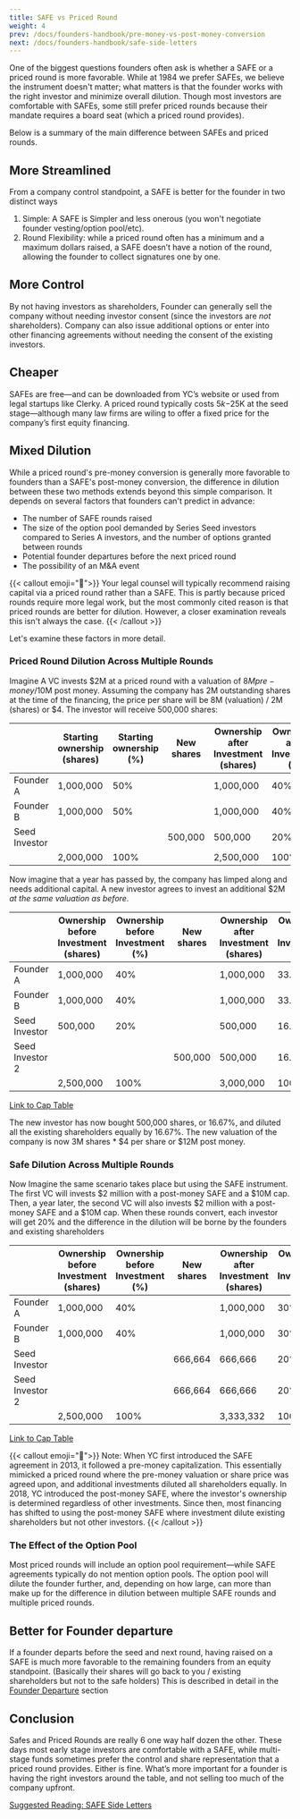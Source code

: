 ```yaml
---
title: SAFE vs Priced Round
weight: 4
prev: /docs/founders-handbook/pre-money-vs-post-money-conversion
next: /docs/founders-handbook/safe-side-letters
---
```


One of the biggest questions founders often ask is whether a SAFE or a priced round is more favorable. While at 1984 we prefer SAFEs, we believe the instrument doesn't matter; what matters is that the founder works with the right investor and minimize overall dilution. Though most investors are comfortable with SAFEs, some still prefer priced rounds because their mandate requires a board seat (which a priced round provides).

Below is a summary of the main difference between SAFEs and priced rounds. 

## More Streamlined

From a company control standpoint, a SAFE is better for the founder in two distinct ways 

1. Simple: A SAFE is Simpler and less onerous (you won't negotiate  founder vesting/option pool/etc). 
2. Round Flexibility: while a priced round often has a minimum and a maximum dollars raised, a SAFE doesn’t have a notion of the round, allowing the founder to collect signatures one by one. 

## More Control

By not having investors as shareholders, Founder can generally sell the company without needing investor consent (since the investors are *not* shareholders). Company can also issue additional options or enter into other financing agreements without needing the consent of the existing investors. 

## Cheaper

SAFEs are free—and can be downloaded from YC’s website or used from legal startups like Clerky.  A priced round typically costs $5k-$25K at the seed stage—although many law firms are wiling to offer a fixed price for the company’s first equity financing.

## Mixed Dilution

While a priced round's pre-money conversion is generally more favorable to founders than a SAFE's post-money conversion, the difference in dilution between these two methods extends beyond this simple comparison. It depends on several factors that founders can't predict in advance:

- The number of SAFE rounds raised
- The size of the option pool demanded by Series Seed investors compared to Series A investors, and the number of options granted between rounds
- Potential founder departures before the next priced round
- The possibility of an M&A event

{{< callout emoji="📢">}}
Your legal counsel will typically recommend raising capital via a priced round rather than a SAFE. This is partly because priced rounds require more legal work, but the most commonly cited reason is that priced rounds are better for dilution. However, a closer examination reveals this isn't always the case.
{{< /callout >}}

Let's examine these factors in more detail.

### Priced Round Dilution Across Multiple Rounds

Imagine A VC invests $2M at a priced round with a valuation of $8M pre-money/$10M post money.  Assuming the company has 2M outstanding shares at the time of the financing, the price per share will be 8M (valuation) / 2M (shares) or $4.  The investor will receive 500,000 shares:

|  | Starting ownership (shares) | Starting ownership (%) | New shares | Ownership after Investment (shares) | Ownership after Investment (%) |
| --- | --- | --- | --- | --- | --- |
| Founder A | 1,000,000 | 50%  |  | 1,000,000 | 40%  |
| Founder B | 1,000,000 | 50% |  | 1,000,000 | 40%  |
| Seed Investor |  |  | 500,000 | 500,000 | 20%  |
|  | 2,000,000 | 100% |  | 2,500,000 | 100% |

Now imagine that a year has passed by, the company has limped along and needs additional capital. A new investor agrees to invest an additional $2M *at the same valuation as before.*  

|  | Ownership before  Investment (shares) | Ownership before Investment (%) | New shares | Ownership after Investment (shares) | Ownership after Investment (%) |
| --- | --- | --- | --- | --- | --- |
| Founder A | 1,000,000 | 40%  |  | 1,000,000 | 33.33%  |
| Founder B | 1,000,000 | 40%  |  | 1,000,000 | 33.33%  |
| Seed Investor | 500,000 | 20%  |  | 500,000 | 16.67%  |
| Seed Investor 2 |  |  | 500,000 | 500,000 | 16.67% |
|  | 2,500,000 | 100% |  | 3,000,000 | 100% |

[Link to Cap Table](/docs/cap-table-worksheet#AAN4IgTg9g7gIghgFziAXAbVASwCapABhABoQEBPABwFM8BjCAWwYgDtiQW4GaUQAxCAFcW2KmAAEAQXYBnABZwwVGagCM.DZpLQWY.ZgoAFWglQAOAOwA6AKyb1ATgDMFu6pclsmADaCEVbGNTFAA2GysQgCY7MKiYmxCnEjhvb2gYKm8qf1QEMEEqAF8iLFxeVXZyajpGZjYSTm48AWFRCQAhWQUlFRR1TQ1tKF0wfSMTVAAWEIiQuZCHCyXlhzNPHz8AoNQncIHd_Ztk1PTM7J48guLSvDNKyh4QGTFMZXZGx4BlKgDxAEkWAA3ZQICASCokTBAkHcFjBSIDQZPbpvFA2JwYpyqIYjMbbPoOKwOYnOSKTElOaLHNKwM45FCXIolEA4PCTe7VXjPMCvFQNLhfH7Yf7QmSgiSRdhQ4Fi2HwxH4EjyRSomyTfDohw4vRyAz41QzeaJGxmTH4KkgFI0jJZemMwoAXRIFCUAFlWFQyOYFSQkGAAObZADyFAQmFYMkMEAg3lQipAwkEz2wIbDEbjJAUMgAclQoAAlIQiXL5IpAA)

The new investor has now bought 500,000 shares, or 16.67%, and diluted all the existing shareholders equally by 16.67%.  The new valuation of the company is now 3M shares * $4 per share or $12M post money.  

### Safe Dilution Across Multiple Rounds

Now Imagine the same scenario takes place but using the SAFE instrument. The first VC will invests $2 million with a post-money SAFE and a $10M cap. Then, a year later, the second VC will also invests $2 million with a post-money SAFE and a $10M cap.  When these rounds convert, each investor will get 20% and the difference in the dilution will be borne by the founders and existing shareholders

|  | Ownership before  Investment (shares) | Ownership before Investment (%) | New shares | Ownership after Investment (shares) | Ownership after Investment (%) |
| --- | --- | --- | --- | --- | --- |
| Founder A | 1,000,000 | 40%  |  | 1,000,000 | 30% |
| Founder B | 1,000,000 | 40%  |  | 1,000,000 | 30% |
| Seed Investor |  |  | 666,664 | 666,666 | 20% |
| Seed Investor 2 |  |  | 666,664 | 666,666 | 20% |
|  | 2,500,000 | 100% |  | 3,333,332 | 100% |

[Link to Cap Table](/docs/cap-table-worksheet/#AAN4IgTg9g7gIghgFziAXAbVASwCapABhABoQEBPABwFM8BjCAWwYgDtiQW4GaUQAxCAFcW2KmAAEAQXYBnABZwwVGagCM.DZpLQWY.ZgqoMIeYuVrNWkNTC0qLBKgCs.AL5FQppSpTrL.Ehs7B2c3DxMFbwt_QLFgxxQAZkSAOmT0jMzXAF0SOAAbfOgYKnyqBB4EMEEqdyxcXlV2cmo6RmY2Ek5uPAFhUQkAIVlI819_AJAdPTkDAAVaBIAWADYUlY2NgE4Adj39rYAOEmxMfMEK7AWExKcUy1uHpzzC4tLyyura8Jw8HebKDwTHAAGY0LpcIEAZVBVHEAEkWAA3ZQICASJokTDI1HcEIoABMExItDghnGxJApxk9GECUm0zA.nJxiC9gSRJIXjGYVAbPxqjWmw2qlFovwOyWqi5ox8W3lCpyLyKsHeFVQVRqJ0wMjgACMytg.JhStgfGhciB6DimZhWAAVQF4CgQGSOOogX68Q4A1q8GRiE0qCE9XhQqhUbAInFu9HiTGemMIPEJaVTKC6JmzFmeWWoSb8.lKkAFFUlMrqlAggoBj1ekBbX1A3Vg9jdaGw6Mo2MY9jY7vJ9moIkxK1k6Kj6m0_EMjMzAxGPlxIeEybcny86zLgVC4Vi8WStPr1AKxWW0tvCufLVUnX6w3G03my3WlG2h1O3gut0gYsUJQALKsFQZATqOSBgAA5uUADyFAIHaLAyHMEAQPk.YkMIggBtgcEIawG4kAoMgAHJUFAABKQgiBqXyuEAA)

{{< callout emoji="📢">}}
Note: When YC first introduced the SAFE agreement in 2013, it followed a pre-money capitalization. This essentially mimicked a priced round where the pre-money valuation or share price was agreed upon, and additional investments diluted all shareholders equally. In 2018, YC introduced the post-money SAFE, where the investor's ownership is determined regardless of other investments. Since then, most financing has shifted to using the post-money SAFE where investment dilute existing shareholders but not other investors.
{{< /callout >}}

### The Effect of the Option Pool

Most priced rounds will include an option pool requirement—while SAFE agreements typically do not mention option pools.  The option pool will dilute the founder further, and, depending on how large, can more than make up for the difference in dilution between multiple SAFE rounds  and multiple priced rounds. 

## Better for Founder departure

If a founder departs before the seed and next round, having raised on a SAFE is much more favorable to the remaining founders from an equity standpoint. (Basically their shares will go back to you / existing shareholders but not to the safe holders) This is described in detail in the [Founder Departure](../founder-departure/) section

## Conclusion

Safes and Priced Rounds are really 6 one way half dozen the other. These days most early stage investors are comfortable with a SAFE, while multi-stage funds sometimes prefer the control and share representation that a priced round provides.  Either is fine. What’s more important for a founder is having the right investors around the table, and not selling too much of the company upfront. 

[Suggested Reading: SAFE Side Letters](../safe-side-letters/)
